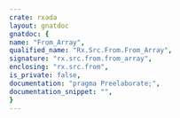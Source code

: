 ```yaml
---
crate: rxada
layout: gnatdoc
gnatdoc: {
name: "From_Array",
qualified_name: "Rx.Src.From.From_Array",
signature: "rx.src.from.from_array",
enclosing: "rx.src.from",
is_private: false,
documentation: "pragma Preelaborate;",
documentation_snippet: "",
}
---
```

